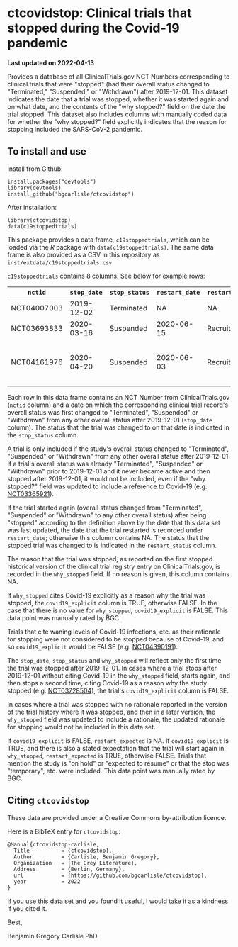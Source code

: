 # ctcovidstop: Clinical trials that stopped during the Covid-19 pandemic

**Last updated on 2022-04-13**

Provides a database of all ClinicalTrials.gov NCT Numbers
corresponding to clinical trials that were "stopped" (had their
overall status changed to "Terminated," "Suspended," or "Withdrawn")
after 2019-12-01. This dataset indicates the date that a trial was
stopped, whether it was started again and on what date, and the
contents of the "why stopped?"  field on the date the trial
stopped. This dataset also includes columns with manually coded data
for whether the "why stopped?" field explicitly indicates that the
reason for stopping included the SARS-CoV-2 pandemic.

## To install and use

Install from Github:

```
install.packages("devtools")
library(devtools)
install_github("bgcarlisle/ctcovidstop")
```

After installation:

```
library(ctcovidstop)
data(c19stoppedtrials)
```

This package provides a data frame, `c19stoppedtrials`, which can be loaded
via the *R* package with `data(c19stoppedtrials)`. The same data frame is
also provided as a CSV in this repository as
`inst/extdata/c19stoppedtrials.csv`.

`c19stoppedtrials` contains 8 columns. See below for example rows:

| `nctid`     | `stop_date` | `stop_status` | `restart_date` | `restart_status` | `why_stopped`                                | `covid19_explicit` | `restart_expected` |
|-------------|-------------|---------------|----------------|------------------|----------------------------------------------|--------------------|--------------------|
| NCT04007003 | 2019-12-02  | Terminated    | NA             | NA               | Sponsor decision                             | FALSE              | NA                 |
| NCT03693833 | 2020-03-16  | Suspended     | 2020-06-15     | Recruiting       | COVID-19                                     | TRUE               | FALSE              |
| NCT04161976 | 2020-04-20  | Suspended     | 2020-06-03     | Recruiting       | Enrollment on hold due to COVID-19 pandemic. | TRUE               | TRUE               |

Each row in this data frame contains an NCT Number from
ClinicalTrials.gov (`nctid` column) and a date on which the
corresponding clinical trial record's overall status was first changed
to "Terminated", "Suspended" or "Withdrawn" from any other overall
status after 2019-12-01 (`stop_date` column). The status that the
trial was changed to on that date is indicated in the `stop_status`
column.

A trial is only included if the study's overall status changed to
"Terminated", "Suspended" or "Withdrawn" from any other overall status
after 2019-12-01. If a trial's overall status was already
"Terminated", "Suspended" or "Withdrawn" prior to 2019-12-01 and it
never became active and then stopped after 2019-12-01, it would not be
included, even if the "why stopped?" field was updated to include a
reference to Covid-19
(e.g. [NCT03365921](https://clinicaltrials.gov/ct2/history/NCT03365921
"NCT03365921")).

If the trial started again (overall status changed from "Terminated",
"Suspended" or "Withdrawn" to any other overall status) after being
"stopped" according to the definition above by the date that this data
set was last updated, the date that the trial restarted is recorded
under `restart_date`; otherwise this column contains NA. The status
that the stopped trial was changed to is indicated in the
`restart_status` column.

The reason that the trial was stopped, as reported on the first
stopped historical version of the clinical trial registry entry on
ClinicalTrials.gov, is recorded in the `why_stopped` field. If no
reason is given, this column contains NA.

If `why_stopped` cites Covid-19 explicitly as a reason why the trial
was stopped, the `covid19_explicit` column is TRUE, otherwise
FALSE. In the case that there is no value for `why_stopped`,
`covid19_explicit` is FALSE. This data point was manually rated by
BGC.

Trials that cite waning levels of Covid-19 infections, etc. as their
rationale for stopping were not considered to be stopped because of
Covid-19, and so `covid19_explicit` would be FALSE
(e.g. [NCT04390191](https://clinicaltrials.gov/ct2/history/NCT04390191
"NCT04390191")).

The `stop_date`, `stop_status` and `why_stopped` will reflect only the
first time the trial was stopped after 2019-12-01. In cases where a
trial stops after 2019-12-01 without citing Covid-19 in the
`why_stopped` field, starts again, and then stops a second time,
citing Covid-19 as a reason why the study stopped
(e.g. [NCT03728504](https://clinicaltrials.gov/ct2/history/NCT03728504
"NCT03728504")), the trial's `covid19_explicit` column is FALSE.

In cases where a trial was stopped with no rationale reported in the
version of the trial history where it was stopped, and then in a later
version, the `why_stopped` field was updated to include a rationale,
the updated rationale for stopping would not be included in this data
set.

If `covid19_explicit` is FALSE, `restart_expected` is NA. If
`covid19_explicit` is TRUE, and there is also a stated expectation
that the trial will start again in `why_stopped`, `restart_expected`
is TRUE, otherwise FALSE. Trials that mention the study is "on hold"
or "expected to resume" or that the stop was "temporary", etc. were
included. This data point was manually rated by BGC.

## Citing `ctcovidstop`

These data are provided under a Creative Commons by-attribution
licence.

Here is a BibTeX entry for `ctcovidstop`:

```
@Manual{ctcovidstop-carlisle,
  Title          = {ctcovidstop},
  Author         = {Carlisle, Benjamin Gregory},
  Organization   = {The Grey Literature},
  Address        = {Berlin, Germany},
  url            = {https://github.com/bgcarlisle/ctcovidstop},
  year           = 2022
}
```

If you use this data set and you found it useful, I would take it as a
kindness if you cited it.

Best,

Benjamin Gregory Carlisle PhD

